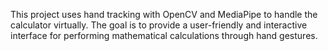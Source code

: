 This project uses hand tracking with OpenCV and MediaPipe to handle the calculator virtually. The goal is to provide a user-friendly and interactive interface for performing mathematical calculations through hand gestures.
